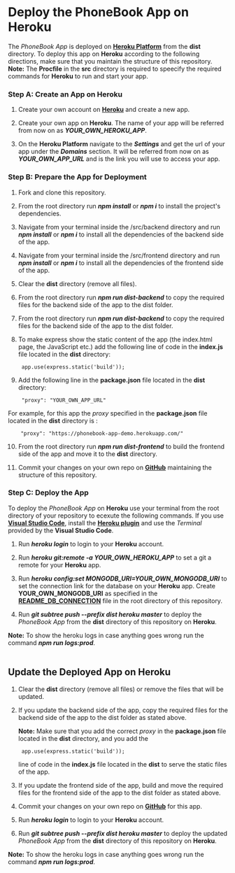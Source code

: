 # Deploy the PhoneBook App on Heroku

The *PhoneBook App* is deployed on [**Heroku Platform**](https://www.heroku.com/platform) from the **dist** directory. To deploy this app on **Heroku** according to the following directions, make sure that you maintain the structure of this repository.
**Note:** The **Procfile** in the **src** directory is required to speecify the required commands for **Heroku**  to run and start your app.


### Step A: Create an App on Heroku

1. Create your own account on [**Heroku**](https://www.heroku.com/platform) and create a new app.

2. Create your own app on **Heroku**. The name of your app will be referred from now on as ***YOUR_OWN_HEROKU_APP***.

3. On the **Heroku Platform** navigate to the ***Settings*** and get the url of your app under the ***Domains*** section. It will be referred from now on as ***YOUR_OWN_APP_URL*** and is the link you will use to access your app.


### Step B: Prepare the App for Deployment

1. Fork and clone this repository.

2. From the root directory run ***npm install*** or ***npm i*** to install the project's dependencies.

3. Navigate from your terminal inside the /src/backend directory and run ***npm install*** or ***npm i*** to install all the dependencies of the backend side of the app.

4. Navigate from your terminal inside the /src/frontend directory and run ***npm install*** or ***npm i*** to install all the dependencies of the frontend side of the app.

5. Clear the **dist** directory (remove all files). 

6. From the root directory run ***npm run dist-backend*** to copy the required files for the backend side of the app to the dist folder.

7. From the root directory run ***npm run dist-backend*** to copy the required files for the backend side of the app to the dist folder.

8. To make express show the static content of the app (the index.html page, the JavaScript etc.) add the following line of code in the **index.js** file located in the **dist** directory:

        app.use(express.static('build'));

9. Add the following line in the **package.json** file located in the **dist** directory:

        "proxy": "YOUR_OWN_APP_URL"

For example, for this app the *proxy* specified in the **package.json** file located in the **dist** directory is :

        "proxy": "https://phonebook-app-demo.herokuapp.com/"

10. From the root directory run ***npm run dist-frontend*** to build the frontend side of the app and move it to the **dist** directory.

11. Commit your changes on your own repo on [**GitHub**](https://github.com/) maintaining the structure of this repository.


### Step C: Deploy the App

To deploy the *PhoneBook App* on **Heroku** use your terminal from the root directory of your repository to ecexute the following commands. If you use [**Visual Studio Code**](https://code.visualstudio.com/), install the [**Heroku plugin**](https://marketplace.visualstudio.com/items?itemName=ivangabriele.vscode-heroku) and use the *Terminal* provided by the **Visual Studio Code**.

1. Run ***heroku login*** to login to your **Heroku** account.

2. Run ***heroku git:remote -a YOUR_OWN_HEROKU_APP*** to set a git a remote for your **Heroku** app.

3. Run ***heroku config:set MONGODB_URI=YOUR_OWN_MONGODB_URI*** to set the connection link for the database on your **Heroku** app. Create **YOUR_OWN_MONGODB_URI** as specified in the [**README_DB_CONNECTION**](https://github.com/katerina-tziala/phonebook_app/blob/master/README_DB_CONNECTION.md) file in the root directory of this repository.

4. Run ***git subtree push --prefix dist heroku master*** to deploy the *PhoneBook App* from the **dist** directory of this repository on **Heroku**.

**Note:** To show the heroku logs in case anything goes wrong run the command ***npm run logs:prod***.
<br/><br/>

## Update the Deployed App on Heroku

1. Clear the **dist** directory (remove all files) or remove the files that will be updated. 

2. If you update the backend side of the app, copy the required files for the backend side of the app to the dist folder as stated above.

   **Note:** Make sure that you add the correct *proxy*  in the **package.json** file located in the **dist** directory, and you add the 

        app.use(express.static('build'));

   line of code in the **index.js** file located in the **dist** to serve the static files of the app.


3. If you update the frontend side of the app, build and move the required files for the frontend side of the app to the dist folder as stated above.

4. Commit your changes on your own repo on [**GitHub**](https://github.com/) for this app.

5. Run ***heroku login*** to login to your **Heroku** account.

6. Run ***git subtree push --prefix dist heroku master*** to deploy the updated *PhoneBook App* from the **dist** directory of this repository on **Heroku**.

**Note:** To show the heroku logs in case anything goes wrong run the command ***npm run logs:prod***.
